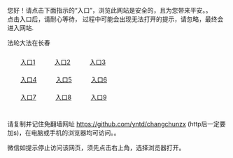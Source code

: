 您好！请点击下面指示的“入口”，浏览此网站是安全的，且为您带来平安。。 <br/>
点击入口后，请耐心等待， 过程中可能会出现无法打开的提示，请忽略，最终会进入网站. </br>

法轮大法在长春<br/>
<div style="padding:10px"><a style="margin:20px" target="_blank" href="https://d289wej9hbeyub.cloudfront.net/2Qpsp?hnnnbluq" id="ccLink1" rel="nofollow">入口1</a> <a target="_blank" style="margin:20px" href="https://d3rlw5k4evfuz1.cloudfront.net/2Qpsp?coubeos" id="ccLink2" rel="nofollow">入口2</a> <a style="margin:20px" target="_blank" href="https://d3ba4qbkimzub2.cloudfront.net/2Qpsp?xooxtqe" id="ccLink3" rel="nofollow">入口3</a></div>

<div style="padding:10px" ><a style="margin:20px" target="_blank" href="https://d289wej9hbeyub.cloudfront.net/2Qpsp?hnnnbluq" id="ccLink4" rel="nofollow">入口4</a> <a style="margin:20px" href="https://d3rlw5k4evfuz1.cloudfront.net/2Qpsp?coubeos" target="_blank" id="ccLink5" rel="nofollow">入口5</a> <a style="margin:20px" href="https://d3ba4qbkimzub2.cloudfront.net/2Qpsp?xooxtqe" target="_blank" id="ccLink6" rel="nofollow">入口6</a></div>

<div style="padding:10px"><a style="margin:20px" target="_blank" href="https://d289wej9hbeyub.cloudfront.net/2Qpsp?hnnnbluq" id="ccLink7" rel="nofollow">入口7</a> <a style="margin:20px" href="https://d3rlw5k4evfuz1.cloudfront.net/2Qpsp?coubeos" target="_blank" id="ccLink8" rel="nofollow">入口8</a> <a style="margin:20px" target="_blank" href="https://d3ba4qbkimzub2.cloudfront.net/2Qpsp?xooxtqe" id="ccLink9" rel="nofollow">入口9</a></div>

<br/>



请复制并记住免翻墙网址 https://github.com/yntd/changchunzx (http后一定要加s)，在电脑或手机的浏览器均可访问。。<br/>

微信如提示停止访问该网页，须先点击右上角，选择浏览器打开。
